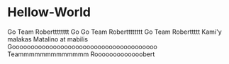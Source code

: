 # Hellow-World
Go Team Robertttttttt Go Go Team Robertttttttt Go Team Roberttttt
Kami'y malakas Matalino at mabilis
Gooooooooooooooooooooooooooooooooooooooo Teammmmmmmmmmmmm Rooooooooooooobert
